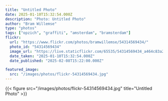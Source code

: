 ```yaml
---
title: "Untitled Photo"
date: 2025-01-10T15:32:54.000Z
description: "Photo: Untitled Photo"
author: "Bram Willemse"
type: "photos"
tags: ["opzich", "graffiti", "amsterdam", "bramsterdam"]
flickr:
  url: "https://www.flickr.com/photos/bramwillemse/54314569434/"
  photo_id: "54314569434"
  image_url: "https://live.staticflickr.com/65535/54314569434_a464c83a25_h.jpg"
  date_taken: "2025-01-10T15:32:54.000Z"
  date_published: "2025-02-08T15:22:00.000Z"

featured_image:
  src: "/images/photos/flickr-54314569434.jpg"
---
```


{{< figure src="/images/photos/flickr-54314569434.jpg" title="Untitled Photo" >}}
